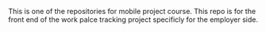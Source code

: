 This is one of the repositories for mobile project course. This repo is for the front end of the work palce tracking project specificly for the employer side.
